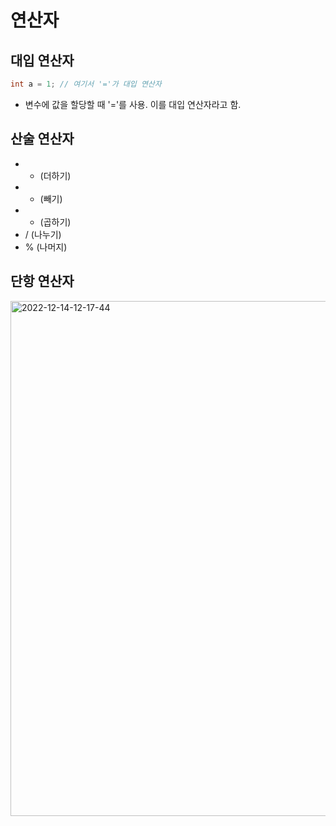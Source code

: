 # 연산자

## 대입 연산자

```java
int a = 1; // 여기서 '='가 대입 연산자
```

- 변수에 값을 할당할 때 '='를 사용. 이를 대입 연산자라고 함.

## 산술 연산자

- - (더하기)
- - (빼기)
- - (곱하기)
- / (나누기)
- % (나머지)

## 단항 연산자

<img width="824" src="https://velog.velcdn.com/images/elma98/post/d9196b26-13b9-4be8-9a0a-58463fdb7d7b/image.png" alt="2022-12-14-12-17-44">
